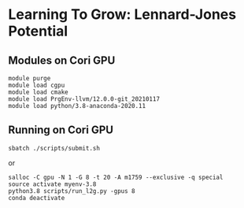 # Learning To Grow: Lennard-Jones Potential

## Modules on Cori GPU

```
module purge 
module load cgpu 
module load cmake 
module load PrgEnv-llvm/12.0.0-git_20210117
module load python/3.8-anaconda-2020.11 
```

## Running on Cori GPU

```
sbatch ./scripts/submit.sh
```

or


```
salloc -C gpu -N 1 -G 8 -t 20 -A m1759 --exclusive -q special
source activate myenv-3.8
python3.8 scripts/run_l2g.py -gpus 8
conda deactivate
```


